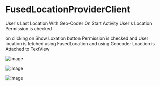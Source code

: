 # FusedLocationProviderClient
User's Last Location With Geo-Coder
On Start Activity User's Location Permission is checked 

on clicking on Show Loxation button 
Permission is checked and User location is fetched using FusedLocation
and using Geocoder Loaction is Attached to TextView

![image](https://github.com/HarshBytes/FusedLocationProviderClient/assets/137802027/121d7bd3-cc30-418b-a8ef-99c1cbbb178e)

![image](https://github.com/HarshBytes/FusedLocationProviderClient/assets/137802027/d9ee96bc-b03b-47f3-a9ec-d7a85964dbbc)

![image](https://github.com/HarshBytes/FusedLocationProviderClient/assets/137802027/7d3ed12f-c122-48ed-bb3e-c6ed785f88b9)



